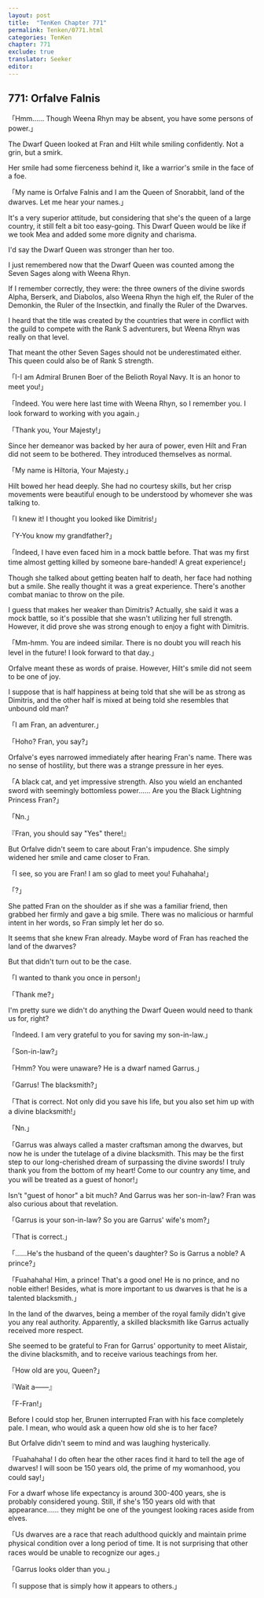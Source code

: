 ```yaml
---
layout: post
title:  "TenKen Chapter 771"
permalink: Tenken/0771.html
categories: TenKen
chapter: 771
exclude: true
translator: Seeker
editor: 
---
```

<h2 id="ch771">771: Orfalve Falnis</h2>

「Hmm…… Though Weena Rhyn may be absent, you have some persons of power.」

The Dwarf Queen looked at Fran and Hilt while smiling confidently. Not a grin, but a smirk.

Her smile had some fierceness behind it, like a warrior's smile in the face of a foe.

「My name is Orfalve Falnis and I am the Queen of Snorabbit, land of the dwarves. Let me hear your names.」

It's a very superior attitude, but considering that she's the queen of a large country, it still felt a bit too easy-going. This Dwarf Queen would be like if we took Mea and added some more dignity and charisma.

I'd say the Dwarf Queen was stronger than her too.

I just remembered now that the Dwarf Queen was counted among the Seven Sages along with Weena Rhyn.

If I remember correctly, they were: the three owners of the divine swords Alpha, Berserk, and Diabolos, also Weena Rhyn the high elf, the Ruler of the Demonkin, the Ruler of the Insectkin, and finally the Ruler of the Dwarves.

I heard that the title was created by the countries that were in conflict with the guild to compete with the Rank S adventurers, but Weena Rhyn was really on that level.

That meant the other Seven Sages should not be underestimated either. This queen could also be of Rank S strength.

「I-I am Admiral Brunen Boer of the Belioth Royal Navy. It is an honor to meet you!」

「Indeed. You were here last time with Weena Rhyn, so I remember you. I look forward to working with you again.」

「Thank you, Your Majesty!」

Since her demeanor was backed by her aura of power, even Hilt and Fran did not seem to be bothered. They introduced themselves as normal.

「My name is Hiltoria, Your Majesty.」

Hilt bowed her head deeply. She had no courtesy skills, but her crisp movements were beautiful enough to be understood by whomever she was talking to.

「I knew it! I thought you looked like Dimitris!」

「Y-You know my grandfather?」

「Indeed, I have even faced him in a mock battle before. That was my first time almost getting killed by someone bare-handed! A great experience!」

Though she talked about getting beaten half to death, her face had nothing but a smile. She really thought it was a great experience. There's another combat maniac to throw on the pile.

I guess that makes her weaker than Dimitris? Actually, she said it was a mock battle, so it's possible that she wasn't utilizing her full strength. However, it did prove she was strong enough to enjoy a fight with Dimitris.

「Mm-hmm. You are indeed similar. There is no doubt you will reach his level in the future! I look forward to that day.」

Orfalve meant these as words of praise. However, Hilt's smile did not seem to be one of joy.

I suppose that is half happiness at being told that she will be as strong as Dimitris, and the other half is mixed at being told she resembles that unbound old man?

「I am Fran, an adventurer.」

「Hoho? Fran, you say?」

Orfalve's eyes narrowed immediately after hearing Fran's name. There was no sense of hostility, but there was a strange pressure in her eyes.

「A black cat, and yet impressive strength. Also you wield an enchanted sword with seemingly bottomless power…… Are you the Black Lightning Princess Fran?」

「Nn.」

『Fran, you should say "Yes" there!』

But Orfalve didn't seem to care about Fran's impudence. She simply widened her smile and came closer to Fran.

「I see, so you are Fran! I am so glad to meet you! Fuhahaha!」

「?」

She patted Fran on the shoulder as if she was a familiar friend, then grabbed her firmly and gave a big smile. There was no malicious or harmful intent in her words, so Fran simply let her do so.

It seems that she knew Fran already. Maybe word of Fran has reached the land of the dwarves?

But that didn't turn out to be the case.

「I wanted to thank you once in person!」

「Thank me?」

I'm pretty sure we didn't do anything the Dwarf Queen would need to thank us for, right?

「Indeed. I am very grateful to you for saving my son-in-law.」

「Son-in-law?」

「Hmm? You were unaware? He is a dwarf named Garrus.」

「Garrus! The blacksmith?」

「That is correct. Not only did you save his life, but you also set him up with a divine blacksmith!」

「Nn.」

「Garrus was always called a master craftsman among the dwarves, but now he is under the tutelage of a divine blacksmith. This may be the first step to our long-cherished dream of surpassing the divine swords! I truly thank you from the bottom of my heart! Come to our country any time, and you will be treated as a guest of honor!」

Isn't "guest of honor" a bit much? And Garrus was her son-in-law? Fran was also curious about that revelation.

「Garrus is your son-in-law? So you are Garrus' wife's mom?」

「That is correct.」

「……He's the husband of the queen's daughter? So is Garrus a noble? A prince?」

「Fuahahaha! Him, a prince! That's a good one! He is no prince, and no noble either! Besides, what is more important to us dwarves is that he is a talented blacksmith.」

In the land of the dwarves, being a member of the royal family didn't give you any real authority. Apparently, a skilled blacksmith like Garrus actually received more respect.

She seemed to be grateful to Fran for Garrus' opportunity to meet Alistair, the divine blacksmith, and to receive various teachings from her.

「How old are you, Queen?」

『Wait a――』

「F-Fran!」

Before I could stop her, Brunen interrupted Fran with his face completely pale. I mean, who would ask a queen how old she is to her face?

But Orfalve didn't seem to mind and was laughing hysterically.

「Fuahahaha! I do often hear the other races find it hard to tell the age of dwarves! I will soon be 150 years old, the prime of my womanhood, you could say!」

For a dwarf whose life expectancy is around 300-400 years, she is probably considered young. Still, if she's 150 years old with that appearance…… they might be one of the youngest looking races aside from elves.

「Us dwarves are a race that reach adulthood quickly and maintain prime physical condition over a long period of time. It is not surprising that other races would be unable to recognize our ages.」

「Garrus looks older than you.」

「I suppose that is simply how it appears to others.」



